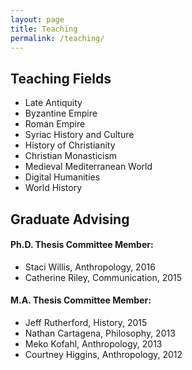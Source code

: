 ```yaml
---
layout: page
title: Teaching
permalink: /teaching/
---
```



## Teaching Fields
 - Late Antiquity
 - Byzantine Empire
 - Roman Empire
 - Syriac History and Culture
 - History of Christianity
 - Christian Monasticism
 - Medieval Mediterranean World
 - Digital Humanities
 - World History




## Graduate Advising

#### Ph.D. Thesis Committee Member:
 - Staci Willis, Anthropology, 2016  
 - Catherine Riley, Communication, 2015

#### M.A. Thesis Committee Member: 
 - Jeff Rutherford, History, 2015  
 - Nathan Cartagena, Philosophy, 2013  
 - Meko Kofahl, Anthropology, 2013  
 - Courtney Higgins, Anthropology, 2012  



[jekyll-organization]: https://github.com/jekyll
